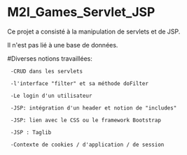 # M2I_Games_Servlet_JSP

Ce projet a consisté à la manipulation de servlets et de JSP.

Il n'est pas lié à une base de données.

#Diverses notions travaillées:

     -CRUD dans les servlets

     -l'interface "filter" et sa méthode doFilter

     -Le login d'un utilisateur

     -JSP: intégration d'un header et notion de "includes"

     -JSP: lien avec le CSS ou le framework Bootstrap
     
     -JSP : Taglib
     
     -Contexte de cookies / d'application / de session
